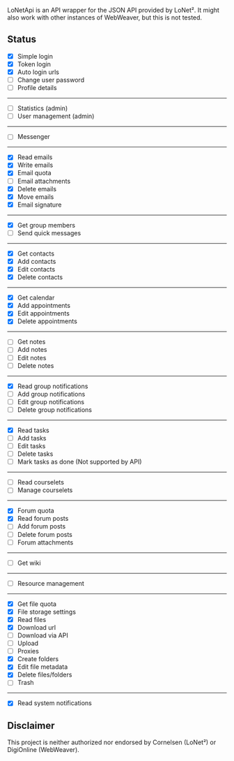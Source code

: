 LoNetApi is an API wrapper for the JSON API provided by LoNet².
It might also work with other instances of WebWeaver, but this is not tested.

## Status
- [x] Simple login
- [x] Token login
- [x] Auto login urls
- [ ] Change user password
- [ ] Profile details
---
- [ ] Statistics (admin)
- [ ] User management (admin)
---
- [ ] Messenger
---
- [x] Read emails
- [x] Write emails
- [x] Email quota
- [ ] Email attachments
- [x] Delete emails
- [x] Move emails
- [x] Email signature
---
- [x] Get group members
- [ ] Send quick messages
---
- [x] Get contacts
- [x] Add contacts
- [x] Edit contacts
- [x] Delete contacts
---
- [x] Get calendar
- [x] Add appointments
- [x] Edit appointments
- [x] Delete appointments
---
- [ ] Get notes
- [ ] Add notes
- [ ] Edit notes
- [ ] Delete notes
---
- [x] Read group notifications
- [ ] Add group notifications
- [ ] Edit group notifications
- [ ] Delete group notifications
---
- [x] Read tasks
- [ ] Add tasks
- [ ] Edit tasks
- [ ] Delete tasks
- [ ] Mark tasks as done (Not supported by API)
---
- [ ] Read courselets
- [ ] Manage courselets
---
- [x] Forum quota
- [x] Read forum posts
- [ ] Add forum posts
- [ ] Delete forum posts
- [ ] Forum attachments
---
- [ ] Get wiki
---
- [ ] Resource management
---
- [x] Get file quota
- [x] File storage settings
- [x] Read files
- [x] Download url
- [ ] Download via API
- [ ] Upload
- [ ] Proxies
- [x] Create folders
- [x] Edit file metadata
- [x] Delete files/folders
- [ ] Trash
---
- [x] Read system notifications


## Disclaimer
This project is neither authorized nor endorsed by Cornelsen (LoNet²) or DigiOnline (WebWeaver).